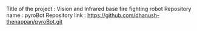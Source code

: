 Title of the project :  Vision and Infrared base fire fighting robot
Repository name : pyroBot
Repository link : https://github.com/dhanush-thenappan/pyroBot.git

